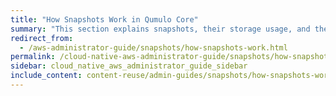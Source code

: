 ```yaml
---
title: "How Snapshots Work in Qumulo Core"
summary: "This section explains snapshots, their storage usage, and their locking functionality in Qumulo Core."
redirect_from:
  - /aws-administrator-guide/snapshots/how-snapshots-work.html
permalink: /cloud-native-aws-administrator-guide/snapshots/how-snapshots-work.html
sidebar: cloud_native_aws_administrator_guide_sidebar
include_content: content-reuse/admin-guides/snapshots/how-snapshots-work.md
---
```


